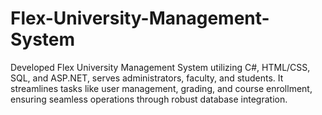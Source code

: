 # Flex-University-Management-System
 Developed Flex University Management System utilizing C#, HTML/CSS, SQL, and ASP.NET, serves administrators,  faculty, and students. It streamlines tasks like user management, grading, and course enrollment, ensuring seamless  operations through robust database integration.

